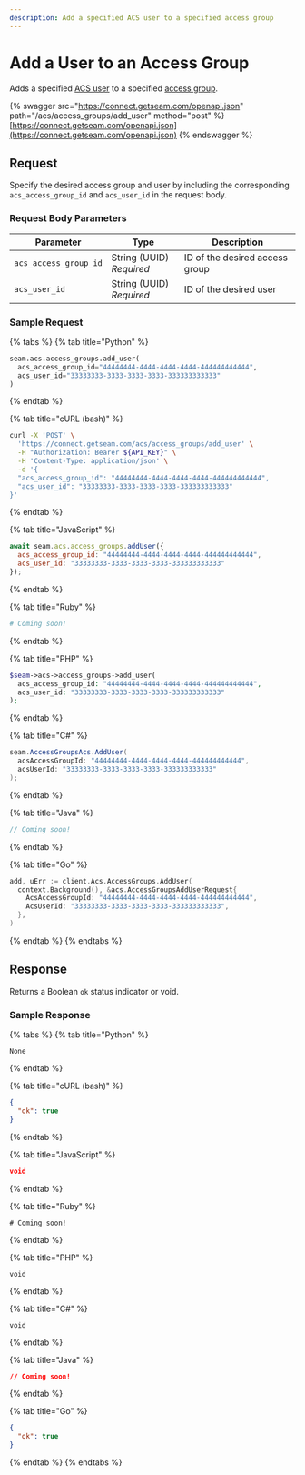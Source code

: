 ```yaml
---
description: Add a specified ACS user to a specified access group
---
```


# Add a User to an Access Group

Adds a specified [ACS user](../../../products/access-systems/user-management.md) to a specified [access group](../../../products/access-systems/assigning-users-to-access-groups.md).

{% swagger src="https://connect.getseam.com/openapi.json" path="/acs/access_groups/add_user" method="post" %}
[https://connect.getseam.com/openapi.json](https://connect.getseam.com/openapi.json)
{% endswagger %}

## Request

Specify the desired access group and user by including the corresponding `acs_access_group_id` and `acs_user_id` in the request body.

### Request Body Parameters

<table><thead><tr><th>Parameter</th><th width="112.33333333333331">Type</th><th>Description</th></tr></thead><tbody><tr><td><code>acs_access_group_id</code></td><td>String (UUID)<br><em>Required</em></td><td>ID of the desired access group</td></tr><tr><td><code>acs_user_id</code></td><td>String (UUID)<br><em>Required</em></td><td>ID of the desired user</td></tr></tbody></table>

### Sample Request

{% tabs %}
{% tab title="Python" %}
```python
seam.acs.access_groups.add_user(
  acs_access_group_id="44444444-4444-4444-4444-444444444444",
  acs_user_id="33333333-3333-3333-3333-333333333333"
)
```
{% endtab %}

{% tab title="cURL (bash)" %}
```bash
curl -X 'POST' \
  'https://connect.getseam.com/acs/access_groups/add_user' \
  -H "Authorization: Bearer ${API_KEY}" \
  -H 'Content-Type: application/json' \
  -d '{
  "acs_access_group_id": "44444444-4444-4444-4444-444444444444",
  "acs_user_id": "33333333-3333-3333-3333-333333333333"
}'
```
{% endtab %}

{% tab title="JavaScript" %}
```javascript
await seam.acs.access_groups.addUser({
  acs_access_group_id: "44444444-4444-4444-4444-444444444444",
  acs_user_id: "33333333-3333-3333-3333-333333333333"
});
```
{% endtab %}

{% tab title="Ruby" %}
```ruby
# Coming soon!
```
{% endtab %}

{% tab title="PHP" %}
```php
$seam->acs->access_groups->add_user(
  acs_access_group_id: "44444444-4444-4444-4444-444444444444",
  acs_user_id: "33333333-3333-3333-3333-333333333333"
);
```
{% endtab %}

{% tab title="C#" %}
```csharp
seam.AccessGroupsAcs.AddUser(
  acsAccessGroupId: "44444444-4444-4444-4444-444444444444",
  acsUserId: "33333333-3333-3333-3333-333333333333"
);
```
{% endtab %}

{% tab title="Java" %}
```java
// Coming soon!
```
{% endtab %}

{% tab title="Go" %}
```go
add, uErr := client.Acs.AccessGroups.AddUser(
  context.Background(), &acs.AccessGroupsAddUserRequest{
    AcsAccessGroupId: "44444444-4444-4444-4444-444444444444",
    AcsUserId: "33333333-3333-3333-3333-333333333333",
  },
)
```
{% endtab %}
{% endtabs %}

## Response

Returns a Boolean `ok` status indicator or void.

### Sample Response

{% tabs %}
{% tab title="Python" %}
```
None
```
{% endtab %}

{% tab title="cURL (bash)" %}
```json
{
  "ok": true
}
```
{% endtab %}

{% tab title="JavaScript" %}
```json
void
```
{% endtab %}

{% tab title="Ruby" %}
```
# Coming soon!
```
{% endtab %}

{% tab title="PHP" %}
```
void
```
{% endtab %}

{% tab title="C#" %}
```
void
```
{% endtab %}

{% tab title="Java" %}
```json
// Coming soon!
```
{% endtab %}

{% tab title="Go" %}
```json
{
  "ok": true
}
```
{% endtab %}
{% endtabs %}
